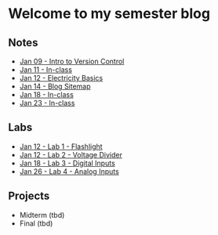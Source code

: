 # Welcome to my semester blog

## Notes

* [Jan 09 - Intro to Version Control](0109_notes.html)
* [Jan 11 - In-class](0111_inClass.html)
* [Jan 12 - Electricity Basics](0112_notes.html)
* [Jan 14 - Blog Sitemap](0114_notes.html)
* [Jan 18 - In-class](0118_inClass.md)
* [Jan 23 - In-class](0123_inClass.md)

## Labs

* [Jan 12 - Lab 1 - Flashlight](lab1.html)
* [Jan 12 - Lab 2 - Voltage Divider](lab2.html)
* [Jan 18 - Lab 3 - Digital Inputs](lab3.html)
* [Jan 26 - Lab 4 - Analog Inputs](lab4.html)

## Projects

* Midterm (tbd)
* Final (tbd)
